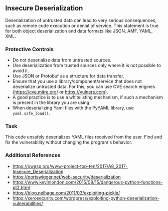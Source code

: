 ## Insecure Deserialization

Deserialization of untrusted data can lead to very serious consequences, such as remote code execution or denial of service. This statement is true for both object deserialization and data formats like JSON, AMF, YAML, XML.

### Protective Controls

* Do not deserialize data from untrusted sources.
* Use deserialization from trusted sources only where it is not possible to avoid it.
* Use JSON or Protobuf as a structure for data transfer.
* Ensure that you use a library/component/service that does not deserialize untrusted data. For this, you can use CVE search engines (https://cve.mitre.org/ or https://vulners.com).
* A good practice is to use a whitelisting mechanism, if such a mechanism is present in the library you are using.
* When deserializing Yaml files with the PyYAML library, use ```yaml.safe_load()```.

### Task

This code unsafely deserializes YAML files received from the user. Find and fix the vulnerability without changing the program's behavior.

### Additional References

* https://owasp.org/www-project-top-ten/2017/A8_2017-Insecure_Deserialization
* https://portswigger.net/web-security/deserialization
* https://www.kevinlondon.com/2015/08/15/dangerous-python-functions-pt2.html
* https://blog.nelhage.com/2011/03/exploiting-pickle/
* https://xerosecurity.com/wordpress/exploiting-python-deserialization-vulnerabilities/
